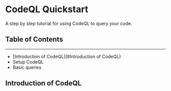 # CodeQL Quickstart

A step by step tutorial for using CodeQL to query your code.
## Table of Contents

---

* [Introduction of CodeQL](#Introduction of CodeQL)
* Setup CodeQL
* Basic queries

## Introduction of CodeQL
